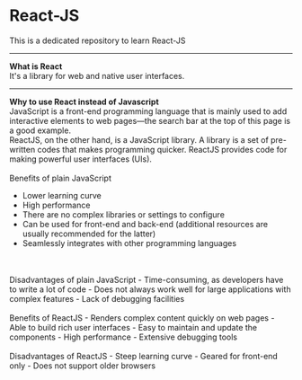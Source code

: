 # React-JS
This is a dedicated repository to learn React-JS

***

**What is React**  
It's a library for web and native user interfaces.

***

**Why to use React instead of Javascript**
<br>
JavaScript is a front-end programming language that is mainly used to add interactive elements to web pages—the search bar at the top of this page is a good example.  
ReactJS, on the other hand, is a JavaScript library.  A library is a set of pre-written codes that makes programming quicker. ReactJS provides code for making powerful user interfaces (UIs).
<br/>
<br>
Benefits of plain JavaScript  
- Lower learning curve
- High performance
- There are no complex libraries or settings to configure
- Can be used for front-end and back-end (additional resources are usually recommended for the latter)
- Seamlessly integrates with other programming languages
<br/>
<br>
Disadvantages of plain JavaScript  
- Time-consuming, as developers have to write a lot of code
- Does not always work well for large applications with complex features
- Lack of debugging facilities
<br/>
<br>
Benefits of ReactJS  
- Renders complex content quickly on web pages
- Able to build rich user interfaces
- Easy to maintain and update the components
- High performance
- Extensive debugging tools
<br/>
<br>
Disadvantages of ReactJS  
- Steep learning curve
- Geared for front-end only
- Does not support older browsers
<br/>
<br>